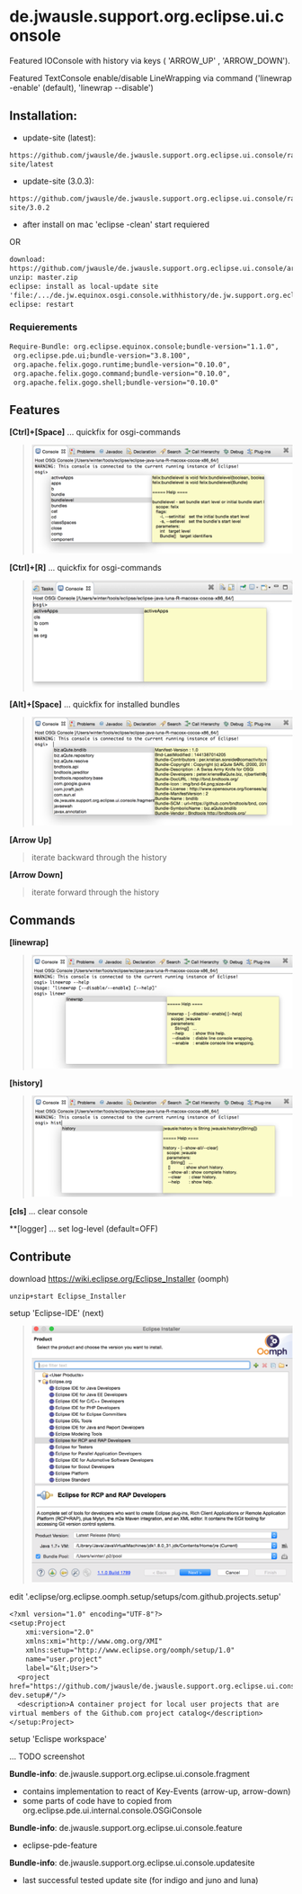 de.jwausle.support.org.eclipse.ui.console
========================================

Featured IOConsole with history via keys ( 'ARROW_UP' , 'ARROW_DOWN').

Featured TextConsole enable/disable LineWrapping via command ('linewrap -enable' (default), 'linewrap --disable')


## Installation:
- update-site (latest): 

```
https://github.com/jwausle/de.jwausle.support.org.eclipse.ui.console/raw/master/de.jwausle.support.org.eclipse.ui.console.updatesite/update-site/latest
```

- update-site (3.0.3): 

```
https://github.com/jwausle/de.jwausle.support.org.eclipse.ui.console/raw/master/de.jwausle.support.org.eclipse.ui.console.updatesite/update-site/3.0.2
```

- after install on mac 'eclipse -clean' start requiered 

OR

```
download: https://github.com/jwausle/de.jwausle.support.org.eclipse.ui.console/archive/master.zip
unzip: master.zip
eclipse: install as local-update site 'file:/.../de.jw.equinox.osgi.console.withhistory/de.jw.support.org.eclipse.pde.ui.updatesite/updatesite/3.0.0'
eclipse: restart 
```

### Requierements

```
Require-Bundle: org.eclipse.equinox.console;bundle-version="1.1.0",
 org.eclipse.pde.ui;bundle-version="3.8.100",
 org.apache.felix.gogo.runtime;bundle-version="0.10.0",
 org.apache.felix.gogo.command;bundle-version="0.10.0",
 org.apache.felix.gogo.shell;bundle-version="0.10.0"
```
## Features

**[Ctrl]+[Space]** ... quickfix for osgi-commands
> ![Screenshot-ctrl-space.png](https://github.com/jwausle/de.jw.equinox.osgi.console.withhistory/raw/master/img/Screenshot-ctrl-space.png)

**[Ctrl]+[R]** ... quickfix for osgi-commands
> ![screenshot-ctrl-R.png](https://github.com/jwausle/de.jw.equinox.osgi.console.withhistory/raw/master/img/screenshot-ctrl-r.png)


**[Alt]+[Space]** ... quickfix for installed bundles
> ![Screenshot-alt-space.png](https://github.com/jwausle/de.jw.equinox.osgi.console.withhistory/raw/master/img/Screenshot-alt-space.png)

**[Arrow Up]** 
> iterate backward through the history

**[Arrow Down]** 
> iterate forward through the history


## Commands

**[linewrap]**
> ![Screenshot-linewrap.png](https://github.com/jwausle/de.jw.equinox.osgi.console.withhistory/raw/master/img/Screenshot-linewrap.png)

**[history]**
> ![Screenshot-history.png](https://github.com/jwausle/de.jw.equinox.osgi.console.withhistory/raw/master/img/Screenshot-history.png)

**[cls]** ... clear console

**[logger] ... set log-level (default=OFF)

## Contribute

download https://wiki.eclipse.org/Eclipse_Installer (oomph)

```
unzip+start Eclipse_Installer
```

setup 'Eclipse-IDE' (next)

> ![screenshot-oomph-01.png](https://github.com/jwausle/de.jw.equinox.osgi.console.withhistory/raw/master/img/screenshot-oomph-01.png)


edit '.eclipse/org.eclipse.oomph.setup/setups/com.github.projects.setup'

```
<?xml version="1.0" encoding="UTF-8"?>
<setup:Project
    xmi:version="2.0"
    xmlns:xmi="http://www.omg.org/XMI"
    xmlns:setup="http://www.eclipse.org/oomph/setup/1.0"
    name="user.project"
    label="&lt;User>">
  <project href="https://github.com/jwausle/de.jwausle.support.org.eclipse.ui.console/raw/master/de.jwausle.support.org.eclipse.ui.console.oomph/oomph-dev.setup#/"/>
  <description>A container project for local user projects that are virtual members of the Github.com project catalog</description>
</setup:Project>
```

setup 'Eclispe workspace'

... TODO screenshot



**Bundle-info**: de.jwausle.support.org.eclipse.ui.console.fragment
- contains implementation to react of Key-Events (arrow-up, arrow-down)
- some parts of code have to copied from org.eclipse.pde.ui.internal.console.OSGiConsole 

**Bundle-info**: de.jwausle.support.org.eclipse.ui.console.feature
- eclipse-pde-feature 

**Bundle-info**: de.jwausle.support.org.eclipse.ui.console.updatesite
- last successful tested update site (for indigo and juno and luna)
